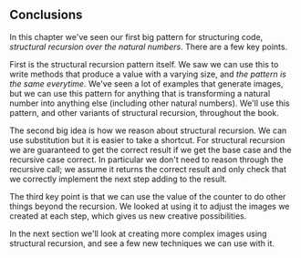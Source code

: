 ## Conclusions

In this chapter we've seen our first big pattern for structuring code, *structural recursion over the natural numbers*. There are a few key points.

First is the structural recursion pattern itself. We saw we can use this to write methods that produce a value with a varying size, and *the pattern is the same everytime.* We've seen a lot of examples that generate images, but we can use this pattern for anything that is transforming a natural number into anything else (including other natural numbers). We'll use this pattern, and other variants of structural recursion, throughout the book.

The second big idea is how we reason about structural recursion. We can use substitution but it is easier to take a shortcut. For structural recursion we are guaranteed to get the correct result if we get the base case and the recursive case correct. In particular we don't need to reason through the recursive call; we assume it returns the correct result and only check that we correctly implement the next step adding to the result.

The third key point is that we can use the value of the counter to do other things beyond the recursion. We looked at using it to adjust the images we created at each step, which gives us new creative possibilities.

In the next section we'll look at creating more complex images using structural recursion, and see a few new techniques we can use with it.
